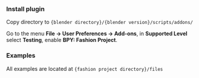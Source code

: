 ### Install plugin
Copy directory to `{blender directory}/{blender version}/scripts/addons/`

Go to the menu __File -> User Preferences -> Add-ons__, in __Supported Level__ select __Testing__, enable __BPY: Fashion Project__.

### Examples
All examples are located at `{fashion project directory}/files`
